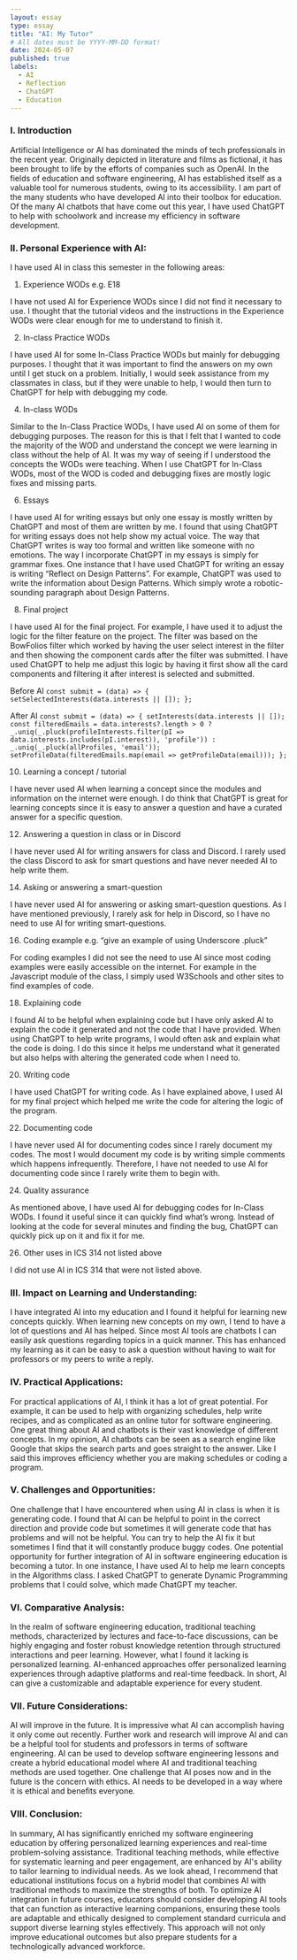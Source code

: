 ```yaml
---
layout: essay
type: essay
title: "AI: My Tutor"
# All dates must be YYYY-MM-DD format!
date: 2024-05-07
published: true
labels:
  - AI
  - Reflection
  - ChatGPT
  - Education
---
```


### I. Introduction

Artificial Intelligence or AI has dominated the minds of tech professionals in the recent year. Originally depicted in literature and films as fictional, it has been brought to life by the efforts of companies such as OpenAI. In the fields of education and software engineering, AI has established itself as a valuable tool for numerous students, owing to its accessibility. I am part of the many students who have developed AI into their toolbox for education. Of the many AI chatbots that have come out this year, I have used ChatGPT to help with schoolwork and increase my efficiency in software development.

### II. Personal Experience with AI:
I have used AI in class this semester in the following areas:

  1. Experience WODs e.g. E18

  I have not used AI for Experience WODs since I did not find it necessary to use. I thought that the tutorial videos and the instructions in the Experience WODs  were clear enough for me to understand to finish it.

  2. In-class Practice WODs

  I have used AI for some In-Class Practice WODs but mainly for debugging purposes. I thought that it was important to find the answers on my own until I get stuck on a problem. Initially, I would seek assistance from my classmates in class, but if they were unable to help, I would then turn to ChatGPT for help with debugging my code.

  4. In-class WODs

  Similar to the In-Class Practice WODs, I have used AI on some of them for debugging purposes. The reason for this is that I felt that I wanted to code the majority of the WOD and understand the concept we were learning in class without the help of AI. It was my way of seeing if I understood the concepts the WODs were teaching. When I use ChatGPT for In-Class WODs, most of the WOD is coded and debugging fixes are mostly logic fixes and missing parts.

  6. Essays

  I have used AI for writing essays but only one essay is mostly written by ChatGPT and most of them are written by me. I found that using ChatGPT for writing essays does not help show my actual voice. The way that ChatGPT writes is way too formal and written like someone with no emotions. The way I incorporate ChatGPT in my essays is simply for grammar fixes. One instance that I have used ChatGPT for writing an essay is writing “Reflect on Design Patterns”. For example, ChatGPT was used to write the information about Design Patterns. Which simply wrote a robotic-sounding paragraph about Design Patterns.

  8. Final project

  I have used AI for the final project. For example, I have used it to adjust the logic for the filter feature on the project. The filter was based on the BowFolios filter which worked by having the user select interest in the filter and then showing the component cards after the filter was submitted. I have used ChatGPT to help me adjust this logic by having it first show all the card components and filtering it after interest is selected and submitted.
  
  Before AI
    ```
    const submit = (data) => {
      setSelectedInterests(data.interests || []);
    };
    ```

  After AI
    ```
    const submit = (data) => {
      setInterests(data.interests || []);
      const filteredEmails = data.interests?.length > 0
      ? _.uniq(_.pluck(profileInterests.filter(pI => data.interests.includes(pI.interest)), 'profile'))
      : _.uniq(_.pluck(allProfiles, 'email'));
      setProfileData(filteredEmails.map(email => getProfileData(email)));
    };
    ```
  
  10. Learning a concept / tutorial

  I have never used AI when learning a concept since the modules and information on the internet were enough. I do think that ChatGPT is great for learning concepts since it is easy to answer a question and have a curated answer for a specific question.

  12. Answering a question in class or in Discord

  I have never used AI for writing answers for class and Discord. I rarely used the class Discord to ask for smart questions and have never needed AI to help write them.

  14. Asking or answering a smart-question

  I have never used AI for answering or asking smart-question questions. As I have mentioned previously, I rarely ask for help in Discord, so I have no need to use AI for writing smart-questions. 

  16. Coding example e.g. “give an example of using Underscore .pluck”

  For coding examples I did not see the need to use AI since most coding examples were easily accessible on the internet. For example in the Javascript module of the class, I simply used W3Schools and other sites to find examples of code.

  18. Explaining code

  I found AI to be helpful when explaining code but I have only asked AI to explain the code it generated and not the code that I have provided. When using ChatGPT to help write programs, I would often ask and explain what the code is doing. I do this since it helps me understand what it generated but also helps with altering the generated code when I need to.

  20. Writing code

  I have used ChatGPT for writing code. As I have explained above, I used AI for my final project which helped me write the code for altering the logic of the program.

  22. Documenting code

  I have never used AI for documenting codes since I rarely document my codes. The most I would document my code is by writing simple comments which happens infrequently. Therefore, I have not needed to use AI for documenting code since I rarely write them to begin with.

  24. Quality assurance

  As mentioned above, I have used AI for debugging codes for In-Class WODs. I found it useful since it can quickly find what’s wrong. Instead of looking at the code for several minutes and finding the bug, ChatGPT can quickly pick up on it and fix it for me.

  26. Other uses in ICS 314 not listed above

  I did not use AI in ICS 314 that were not listed above.

### III. Impact on Learning and Understanding:

I have integrated AI into my education and I found it helpful for learning new concepts quickly. When learning new concepts on my own, I tend to have a lot of questions and AI has helped. Since most AI tools are chatbots I can easily ask questions regarding topics in a quick manner. This has enhanced my learning as it can be easy to ask a question without having to wait for professors or my peers to write a reply.

### IV. Practical Applications:

For practical applications of AI, I think it has a lot of great potential. For example, it can be used to help with organizing schedules, help write recipes, and as complicated as an online tutor for software engineering. One great thing about AI and chatbots is their vast knowledge of different concepts. In my opinion, AI chatbots can be seen as a search engine like Google that skips the search parts and goes straight to the answer. Like I said this improves efficiency whether you are making schedules or coding a program.

### V. Challenges and Opportunities:

One challenge that I have encountered when using AI in class is when it is generating code. I found that AI can be helpful to point in the correct direction and provide code but sometimes it will generate code that has problems and will not be helpful. You can try to help the AI fix it but sometimes I find that it will constantly produce buggy codes. One potential opportunity for further integration of AI in software engineering education is becoming a tutor. In one instance, I have used AI to help me learn concepts in the Algorithms class. I asked ChatGPT to generate Dynamic Programming problems that I could solve, which made ChatGPT my teacher.

### VI. Comparative Analysis:

In the realm of software engineering education, traditional teaching methods, characterized by lectures and face-to-face discussions, can be highly engaging and foster robust knowledge retention through structured interactions and peer learning. However, what I found it lacking is personalized learning. AI-enhanced approaches offer personalized learning experiences through adaptive platforms and real-time feedback. In short, AI can give a customizable and adaptable experience for every student.

### VII. Future Considerations:

AI will improve in the future. It is impressive what AI can accomplish having it only come out recently. Further work and research will improve AI and can be a helpful tool for students and professors in terms of software engineering. AI can be used to develop software engineering lessons and create a hybrid educational model where AI and traditional teaching methods are used together. One challenge that AI poses now and in the future is the concern with ethics. AI needs to be developed in a way where it is ethical and benefits everyone.

### VIII. Conclusion:

In summary, AI has significantly enriched my software engineering education by offering personalized learning experiences and real-time problem-solving assistance. Traditional teaching methods, while effective for systematic learning and peer engagement, are enhanced by AI's ability to tailor learning to individual needs. As we look ahead, I recommend that educational institutions focus on a hybrid model that combines AI with traditional methods to maximize the strengths of both. To optimize AI integration in future courses, educators should consider developing AI tools that can function as interactive learning companions, ensuring these tools are adaptable and ethically designed to complement standard curricula and support diverse learning styles effectively. This approach will not only improve educational outcomes but also prepare students for a technologically advanced workforce.

